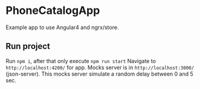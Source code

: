 # PhoneCatalogApp

Example app to use Angular4 and ngrx/store.



## Run project

Run `npm i`, after that only execute `npm run start`
Navigate to `http://localhost:4200/` for app.
Mocks server is in `http://localhost:3000/` (json-server). This mocks server simulate a random delay between 0 and 5 sec.



